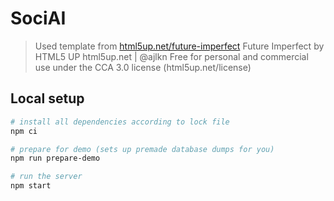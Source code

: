 
# SociAI

> Used template from [html5up.net/future-imperfect](https://html5up.net/future-imperfect)
> Future Imperfect by HTML5 UP
> html5up.net | @ajlkn
> Free for personal and commercial use under the CCA 3.0 license (html5up.net/license)

## Local setup

```bash
# install all dependencies according to lock file
npm ci

# prepare for demo (sets up premade database dumps for you)
npm run prepare-demo

# run the server
npm start
```
